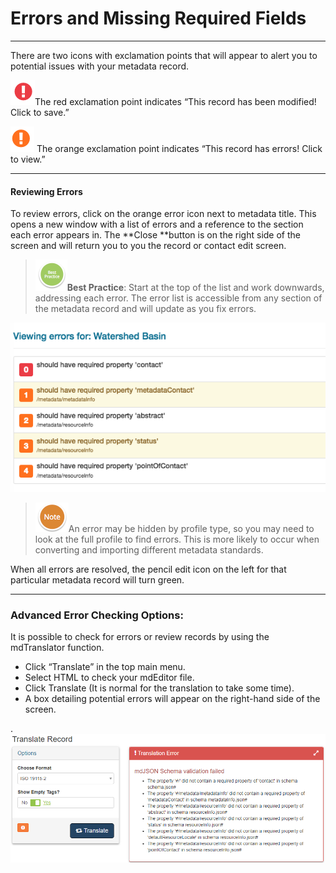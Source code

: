 # Errors and Missing Required Fields

---

There are two icons with exclamation points that will appear to alert you to potential issues with your metadata record.

![](/assets/SmallRed.png)The red exclamation point indicates “This record has been modified! Click to save.”

![](/assets/SmallOrange.png) The orange exclamation point indicates “This record has errors! Click to view.”

---

#### Reviewing Errors

To review errors, click on the orange error icon next to metadata title. This opens a new window with a list of errors and a reference to the section each error appears in. The **Close **button is on the right side of the screen and will return you to you the record or contact edit screen.

> ![](/assets/BestPracticeSmall.png)**Best Practice**: Start at the top of the list and work downwards, addressing each error. The error list is accessible from any section of the metadata record and will update as you fix errors.

![](/assets/SmallErrors.png)

> ![](/assets/NoteSmall.png)An error may be hidden by profile type, so you may need to look at the full profile to find errors.  This is more likely to occur when converting and importing different metadata standards.

When all errors are resolved, the pencil edit icon on the left for that particular metadata record will turn green.

---

### Advanced Error Checking Options:

It is possible to check for errors or review records by using the mdTranslator function.

* Click “Translate” in the top main menu. 
* Select HTML to check your mdEditor file. 
* Click Translate \(It is normal for the translation to take some time\). 
* A box detailing potential errors will appear on the right-hand side of the screen. 

.![](/assets/Translate_Error_Window.png)

